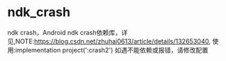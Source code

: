 # ndk_crash
ndk crash，Android ndk crash依赖库，详见,NOTE:https://blog.csdn.net/zhuhai0613/article/details/132653040,
使用:implementation project(':crash2')
如遇不能依赖或报错，请修改配置
